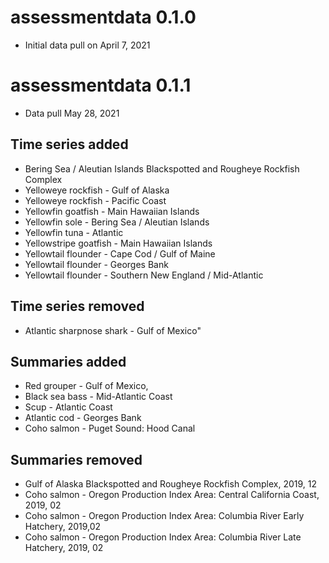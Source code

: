 # assessmentdata 0.1.0

* Initial data pull on April 7, 2021

# assessmentdata 0.1.1

* Data pull May 28, 2021

## Time series added

* Bering Sea / Aleutian Islands Blackspotted and Rougheye Rockfish Complex
* Yelloweye rockfish - Gulf of Alaska
* Yelloweye rockfish - Pacific Coast
* Yellowfin goatfish - Main Hawaiian Islands
* Yellowfin sole - Bering Sea / Aleutian Islands
* Yellowfin tuna - Atlantic
* Yellowstripe goatfish - Main Hawaiian Islands
* Yellowtail flounder - Cape Cod / Gulf of Maine
* Yellowtail flounder - Georges Bank                
* Yellowtail flounder - Southern New England / Mid-Atlantic

## Time series removed

* Atlantic sharpnose shark - Gulf of Mexico"

## Summaries added

* Red grouper - Gulf of Mexico,
* Black sea bass - Mid-Atlantic Coast
* Scup - Atlantic Coast
* Atlantic cod - Georges Bank
* Coho salmon - Puget Sound: Hood Canal

## Summaries removed

* Gulf of Alaska Blackspotted and Rougheye Rockfish Complex, 2019, 12
* Coho salmon - Oregon Production Index Area: Central California Coast, 2019, 02
* Coho salmon - Oregon Production Index Area: Columbia River Early Hatchery, 2019,02
* Coho salmon - Oregon Production Index Area: Columbia River Late Hatchery, 2019, 02
